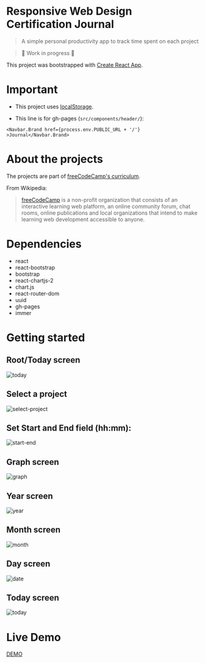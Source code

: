 # Responsive Web Design Certification Journal
> A simple personal productivity app to track time spent on each project

> 🚧 Work in progress 🚧

This project was bootstrapped with
[Create React App](https://github.com/facebook/create-react-app).

# Important

- This project uses [localStorage](https://developer.mozilla.org/en-US/docs/Web/API/Window/localStorage).

- This  line is for gh-pages (`src/components/header/`):

 ```<Navbar.Brand href={process.env.PUBLIC_URL + '/'} >Journal</Navbar.Brand>```


# About the projects

 The projects are part of [freeCodeCamp's curriculum](https://www.freecodecamp.org/learn/responsive-web-design/responsive-web-design-projects/).

From Wikipedia:

> [freeCodeCamp](https://en.wikipedia.org/wiki/FreeCodeCamp)  is a non-profit organization that consists of an interactive learning web platform, an online community forum, chat rooms, online publications and local organizations that intend to make learning web development accessible to anyone.


# Dependencies

- react
- react-bootstrap
- bootstrap
- react-chartjs-2
- chart.js
- react-router-dom
- uuid
- gh-pages
- immer


# Getting started 

## Root/Today screen

![today](img/today.png)

## Select a project 

![select-project](img/select-project.png)

## Set Start and End field (hh:mm):

![start-end](img/start-end.png)

## Graph screen 

![graph](img/graph.png)

## Year screen 

![year](img/year.png)

## Month screen 

![month](img/month.png)

## Day screen

![date](img/day.png)

## Today screen 

![today](img/today.png)


# Live Demo

[DEMO](https://diegoperezm.github.io/responsive-web-design-certification-journal/)
